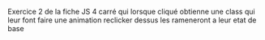 Exercice 2 de la fiche JS
4 carré qui lorsque cliqué obtienne une class qui leur font faire une animation
reclicker dessus les rameneront a leur etat de base 

